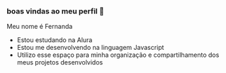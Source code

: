 ### boas vindas ao meu perfil 🍍

Meu nome é Fernanda 

- Estou estudando na Alura
- Estou me desenvolvendo na linguagem Javascript
- Utilizo esse espaço para minha organização e compartilhamento dos meus projetos desenvolvidos 
